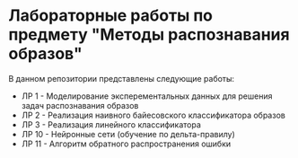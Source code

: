 # Лабораторные работы по предмету "Методы распознавания образов"

В данном репозитории представлены следующие работы:
- ЛР 1 - Моделирование эксперементальных данных для решения задач распознавания образов
- ЛР 2 - Реализация наивного байесовского классификатора образов
- ЛР 3 - Реализация линейного классификатора
- ЛР 10 - Нейронные сети (обучение по дельта-правилу)
- ЛР 11 - Алгоритм обратного распространения ошибки
